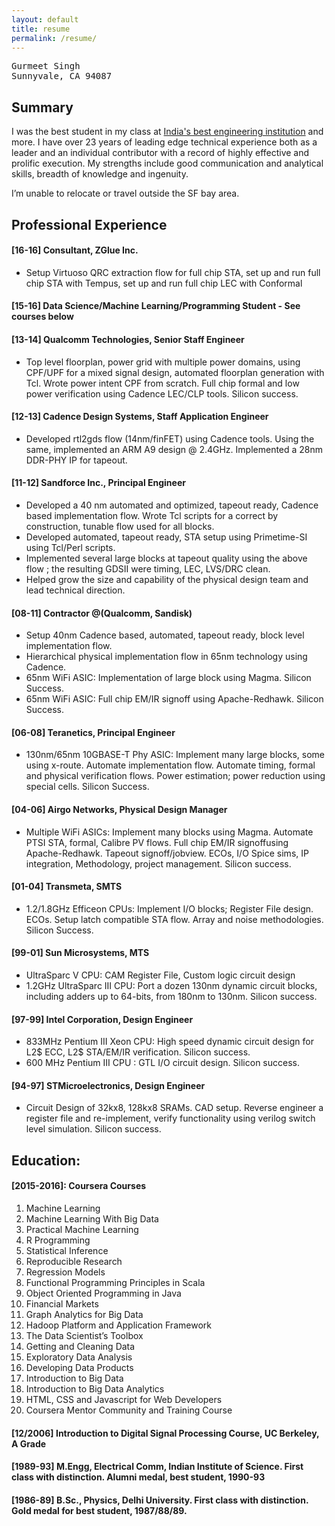 ```yaml
---
layout: default
title: resume
permalink: /resume/
---
```



<pre id="address">
Gurmeet Singh
Sunnyvale, CA 94087
</pre>


## Summary

I was the best student in my class at [India's best engineering institution][iisc-wiki] and more. I have over 23 years of leading edge technical experience both as a leader and an individual contributor with a record of highly effective and prolific execution. My strengths include good communication and analytical skills, breadth of knowledge and ingenuity. 

I’m unable to relocate or travel outside the SF bay area.

## Professional Experience

#### [16-16] Consultant, ZGlue Inc. 
* Setup Virtuoso QRC extraction flow for full chip STA, set up and run full chip STA with Tempus, set up and run full chip LEC with Conformal

#### [15-16] Data Science/Machine Learning/Programming Student - See courses below

#### [13-14] Qualcomm Technologies, Senior Staff Engineer
* Top level floorplan, power grid with multiple power domains, using CPF/UPF for a mixed signal design, automated floorplan generation with Tcl. Wrote power intent CPF from scratch. Full chip formal and low power verification using Cadence LEC/CLP tools. Silicon success.

#### [12-13] Cadence Design Systems, Staff Application Engineer
* Developed rtl2gds flow (14nm/finFET) using Cadence tools. Using the same, implemented an ARM A9 design @ 2.4GHz. Implemented a 28nm DDR-PHY IP for tapeout.

#### [11-12] Sandforce Inc., Principal Engineer
* Developed a 40 nm automated and optimized, tapeout ready, Cadence based implementation flow. Wrote Tcl scripts for a correct by construction, tunable flow used for all blocks.
* Developed automated, tapeout ready, STA setup using Primetime-SI using Tcl/Perl scripts.
* Implemented several large blocks at tapeout quality using the above flow ; the resulting GDSII were timing, LEC, LVS/DRC clean.
* Helped grow the size and capability of the physical design team and lead technical direction.

#### [08-11] Contractor @(Qualcomm, Sandisk)
* Setup 40nm Cadence based, automated, tapeout ready, block level implementation flow.
* Hierarchical physical implementation flow in 65nm technology using Cadence.
* 65nm WiFi ASIC: Implementation of large block using Magma. Silicon Success.
* 65nm WiFi ASIC: Full chip EM/IR signoff using Apache-Redhawk. Silicon Success.

#### [06-08] Teranetics, Principal Engineer
* 130nm/65nm 10GBASE-T Phy ASIC:  Implement many large blocks, some using x-route. Automate implementation flow. Automate timing, formal and physical verification flows. Power estimation; power reduction using special cells. Silicon Success.

#### [04-06] Airgo Networks, Physical Design Manager
* Multiple WiFi ASICs: Implement many blocks using Magma. Automate PTSI STA, formal, Calibre PV flows. Full chip EM/IR signoffusing Apache-Redhawk.  Tapeout signoff/jobview. ECOs, I/O Spice sims, IP integration, Methodology, project management. Silicon success.

#### [01-04] Transmeta, SMTS
* 1.2/1.8GHz Efficeon CPUs: Implement I/O  blocks; Register File design. ECOs. Setup latch compatible STA flow. Array and noise methodologies. Silicon Success.

#### [99-01] Sun Microsystems, MTS
* UltraSparc V CPU: CAM Register File, Custom logic circuit design
* 1.2GHz UltraSparc III CPU: Port a dozen 130nm dynamic circuit blocks, including adders up to 64-bits, from 180nm to 130nm. Silicon success.

#### [97-99] Intel Corporation, Design Engineer
* 833MHz Pentium III Xeon CPU: High speed dynamic circuit design for L2$ ECC, L2$ STA/EM/IR verification. Silicon success.
* 600 MHz Pentium III CPU : GTL I/O circuit design. Silicon success.

#### [94-97] STMicroelectronics, Design Engineer
* Circuit Design of 32kx8, 128kx8 SRAMs. CAD setup. Reverse engineer a register file and re-implement, verify functionality using verilog switch level simulation. Silicon success.


## Education:

#### [2015-2016]: Coursera Courses
1. Machine Learning
1. Machine Learning With Big Data
1. Practical Machine Learning
1. R Programming
1. Statistical Inference
1. Reproducible Research
1. Regression Models
1. Functional Programming Principles in Scala
1. Object Oriented Programming in Java
1. Financial Markets
1. Graph Analytics for Big Data
1. Hadoop Platform and Application Framework
1. The Data Scientist’s Toolbox
1. Getting and Cleaning Data
1. Exploratory Data Analysis
1. Developing Data Products
1. Introduction to Big Data 
1. Introduction to Big Data Analytics
1. HTML, CSS and Javascript for Web Developers
1. Coursera Mentor Community and Training Course


#### [12/2006]  Introduction to Digital Signal Processing Course, UC Berkeley, A Grade

#### [1989-93]  M.Engg, Electrical Comm, Indian Institute of Science. First class with distinction. Alumni medal, best student, 1990-93

#### [1986-89]  B.Sc., Physics, Delhi University. First class with distinction. Gold medal for best student, 1987/88/89.

[iisc-wiki]: https://en.wikipedia.org/wiki/Indian_Institute_of_Science
